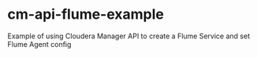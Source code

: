 cm-api-flume-example
====================

Example of using Cloudera Manager API to create a Flume Service and set Flume Agent config 
